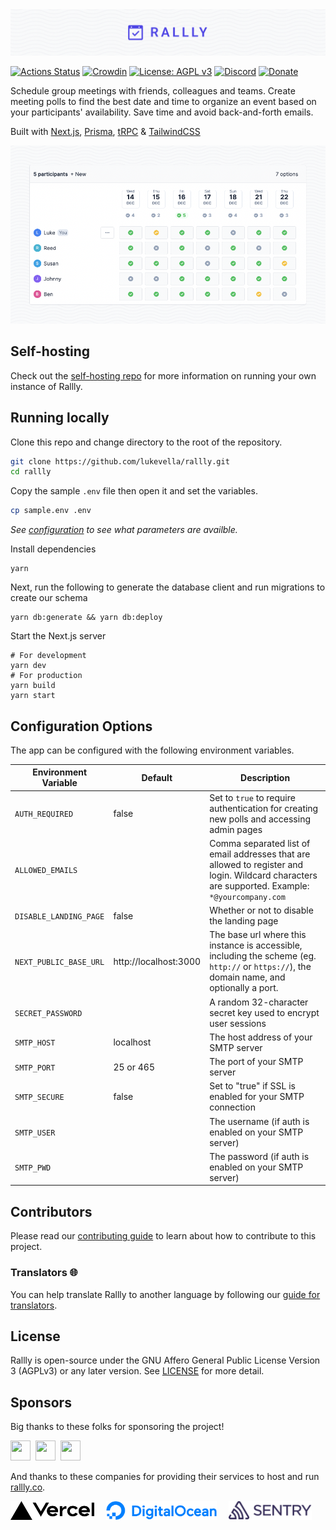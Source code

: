 <img src="./docs/images/logo.png" alt="Rallly" />

[![Actions Status](https://github.com/lukevella/rallly/workflows/ci/badge.svg?branch=main)](https://github.com/lukevella/rallly/actions)
[![Crowdin](https://badges.crowdin.net/rallly/localized.svg)](https://crowdin.com/project/rallly)
[![License: AGPL v3](https://img.shields.io/badge/License-AGPL_v3-orange.svg)](https://www.gnu.org/licenses/agpl-3.0)
[![Discord](https://img.shields.io/badge/-Join%20Chat-7289DA?logo=discord&logoColor=white)](https://discord.gg/uzg4ZcHbuM)
[![Donate](https://img.shields.io/badge/-Donate%20with%20Paypal-white?logo=paypal)](https://www.paypal.com/donate/?hosted_button_id=7QXP2CUBLY88E)

Schedule group meetings with friends, colleagues and teams. Create meeting polls to find the best date and time to organize an event based on your participants' availability. Save time and avoid back-and-forth emails.

Built with [Next.js](https://github.com/vercel/next.js/), [Prisma](https://github.com/prisma/prisma), [tRPC](https://github.com/trpc/trpc) & [TailwindCSS](https://github.com/tailwindlabs/tailwindcss)

<img src="./docs/images/poll-image.png" alt="Rallly"  />

## Self-hosting

Check out the [self-hosting repo](https://github.com/lukevella/rallly-selfhosted) for more information on running your own instance of Rallly.

## Running locally

Clone this repo and change directory to the root of the repository.

```bash
git clone https://github.com/lukevella/rallly.git
cd rallly
```

Copy the sample `.env` file then open it and set the variables.

```bash
cp sample.env .env
```

_See [configuration](#configuration) to see what parameters are availble._

Install dependencies

```
yarn
```

Next, run the following to generate the database client and run migrations to create our schema

```
yarn db:generate && yarn db:deploy
```

Start the Next.js server

```
# For development
yarn dev
# For production
yarn build
yarn start
```

## Configuration Options

The app can be configured with the following environment variables.

| Environment Variable   | Default               | Description                                                                                                                                     |
| ---------------------- | --------------------- | ----------------------------------------------------------------------------------------------------------------------------------------------- |
| `AUTH_REQUIRED`        | false                 | Set to `true` to require authentication for creating new polls and accessing admin pages                                                        |
| `ALLOWED_EMAILS`       |                       | Comma separated list of email addresses that are allowed to register and login. Wildcard characters are supported. Example: `*@yourcompany.com` |
| `DISABLE_LANDING_PAGE` | false                 | Whether or not to disable the landing page                                                                                                      |
| `NEXT_PUBLIC_BASE_URL` | http://localhost:3000 | The base url where this instance is accessible, including the scheme (eg. `http://` or `https://`), the domain name, and optionally a port.     |
| `SECRET_PASSWORD`      |                       | A random 32-character secret key used to encrypt user sessions                                                                                  |
| `SMTP_HOST`            | localhost             | The host address of your SMTP server                                                                                                            |
| `SMTP_PORT`            | 25 or 465             | The port of your SMTP server                                                                                                                    |
| `SMTP_SECURE`          | false                 | Set to "true" if SSL is enabled for your SMTP connection                                                                                        |
| `SMTP_USER`            |                       | The username (if auth is enabled on your SMTP server)                                                                                           |
| `SMTP_PWD`             |                       | The password (if auth is enabled on your SMTP server)                                                                                           |

## Contributors

Please read our [contributing guide](CONTRIBUTING.md) to learn about how to contribute to this project.

### Translators 🌐

You can help translate Rallly to another language by following our [guide for translators](https://github.com/lukevella/rallly/wiki/Guide-for-translators).

## License

Rallly is open-source under the GNU Affero General Public License Version 3 (AGPLv3) or any later version. See [LICENSE](LICENSE) for more detail.

## Sponsors

Big thanks to these folks for sponsoring the project!

<a href="https://github.com/cpnielsen" target="_blank"><img src="https://avatars.githubusercontent.com/u/1258576?v=4" width="32" height="32" /></a>&nbsp;
<a href="https://github.com/iamericfletcher" target="_blank"><img src="https://avatars.githubusercontent.com/u/64165327?v=4" width="32" height="32" /></a>&nbsp;
<a href="https://github.com/arcticFox-git" target="_blank"><img src="https://avatars.githubusercontent.com/u/86988982?v=4" width="32" height="32" /></a>&nbsp;

And thanks to these companies for providing their services to host and run [rallly.co](https://rallly.co).

<a href="https://vercel.com/?utm_source=rallly&utm_campaign=oss"><img src="./apps/web/public/vercel-logotype-dark.svg" alt="Powered by Vercel" height="30" /></a>
&nbsp;&nbsp;&nbsp;
<a href="https://m.do.co/c/f91efc9c9e50"><img src="./apps/web/public/digitalocean.svg" alt="Digital Ocean" height="30" /></a>
&nbsp;&nbsp;&nbsp;
<a href="https://sentry.io"><img src="./apps/web/public/sentry.svg" alt="Sentry" height="30" /></a>
